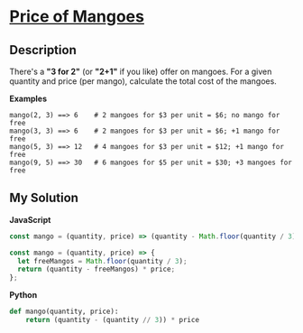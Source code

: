 # [Price of Mangoes](https://www.codewars.com/kata/57a77726bb9944d000000b06)

## Description

There's a **"3 for 2"** (or **"2+1"** if you like) offer on mangoes. For a given quantity and price (per mango), calculate the total cost of the mangoes.

**Examples**

    mango(2, 3) ==> 6    # 2 mangoes for $3 per unit = $6; no mango for free
    mango(3, 3) ==> 6    # 2 mangoes for $3 per unit = $6; +1 mango for free
    mango(5, 3) ==> 12   # 4 mangoes for $3 per unit = $12; +1 mango for free
    mango(9, 5) ==> 30   # 6 mangoes for $5 per unit = $30; +3 mangoes for free

## My Solution

**JavaScript**

```js
const mango = (quantity, price) => (quantity - Math.floor(quantity / 3)) * price;
```

```js
const mango = (quantity, price) => {
  let freeMangos = Math.floor(quantity / 3);
  return (quantity - freeMangos) * price;
};
```

**Python**

```py
def mango(quantity, price):
    return (quantity - (quantity // 3)) * price
```
